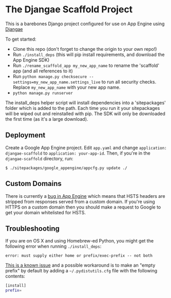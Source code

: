 
# The Djangae Scaffold Project

This is a barebones Django project configured for use on App Engine using [Djangae](https://github.com/potatolondon/djangae)

To get started:

 - Clone this repo (don't forget to change the origin to your own repo!)
 - Run `./install_deps` (this will pip install requirements, and download the App Engine SDK)
 - Run `./rename_scaffold_app my_new_app_name` to rename the 'scaffold' app (and all references to it)
 - Run `python manage.py checksecure --settings=my_new_app_name.settings_live` to run all security checks. Replace `my_new_app_name` with your new app name. 
 - `python manage.py runserver`

The install_deps helper script will install dependencies into a 'sitepackages' folder which is added to the path. Each time you run it your
sitepackages will be wiped out and reinstalled with pip. The SDK will only be downloaded the first time (as it's a large download).

## Deployment

Create a Google App Engine project. Edit `app.yaml` and change `application: djangae-scaffold` to `application: your-app-id`. Then, if you're in the `djangae-scaffold` directory, run:

    $ ./sitepackages/google_appengine/appcfg.py update ./

## Custom Domains

There is currently a [bug in App Engine](https://code.google.com/p/googleappengine/issues/detail?id=7427) which means that HSTS headers are stripped from responses served from a custom domain.  If you're using HTTPS on a custom domain then you should make a request to Google to get your domain whitelisted for HSTS.

## Troubleshooting

If you are on OS X and using Homebrew-ed Python, you might get the following error when running `./install_deps`:

    error: must supply either home or prefix/exec-prefix -- not both

[This is a known issue](https://github.com/Homebrew/homebrew/blob/master/share/doc/homebrew/Homebrew-and-Python.md#note-on-pip-install---user) and a possible workaround is to make an "empty prefix" by default by adding a `~/.pydistutils.cfg` file with the following contents:

```bash
[install]
prefix=
```
